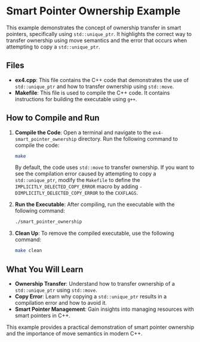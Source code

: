 # Smart Pointer Ownership Example

This example demonstrates the concept of ownership transfer in smart pointers, specifically using `std::unique_ptr`. It highlights the correct way to transfer ownership using move semantics and the error that occurs when attempting to copy a `std::unique_ptr`.

## Files

- **ex4.cpp**: This file contains the C++ code that demonstrates the use of `std::unique_ptr` and how to transfer ownership using `std::move`.
- **Makefile**: This file is used to compile the C++ code. It contains instructions for building the executable using `g++`.

## How to Compile and Run

1. **Compile the Code**: Open a terminal and navigate to the `ex4-smart_pointer_ownership` directory. Run the following command to compile the code:
   ```bash
   make
   ```

   By default, the code uses `std::move` to transfer ownership. If you want to see the compilation error caused by attempting to copy a `std::unique_ptr`, modify the `Makefile` to define the `IMPLICITLY_DELECTED_COPY_ERROR` macro by adding `-DIMPLICITLY_DELECTED_COPY_ERROR` to the `CXXFLAGS`.

2. **Run the Executable**: After compiling, run the executable with the following command:
   ```bash
   ./smart_pointer_ownership
   ```

3. **Clean Up**: To remove the compiled executable, use the following command:
   ```bash
   make clean
   ```

## What You Will Learn

- **Ownership Transfer**: Understand how to transfer ownership of a `std::unique_ptr` using `std::move`.
- **Copy Error**: Learn why copying a `std::unique_ptr` results in a compilation error and how to avoid it.
- **Smart Pointer Management**: Gain insights into managing resources with smart pointers in C++.

This example provides a practical demonstration of smart pointer ownership and the importance of move semantics in modern C++.
